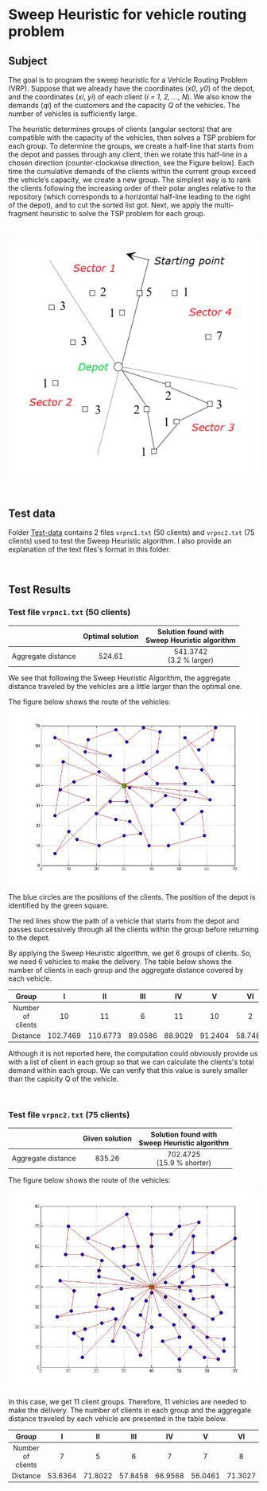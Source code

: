 # Sweep Heuristic for vehicle routing problem

## Subject
The goal is to program the sweep heuristic for a Vehicle Routing Problem (VRP). 
Suppose that we already have the coordinates (_x0_, _y0_) of the depot, and the coordinates (_xi_, _yi_) of each client (_i = 1, 2, ..., N_). We also know the demands (_qi_) of the customers and the capacity _Q_ of the vehicles. The number of vehicles is sufficiently large. 

The heuristic determines groups of clients (angular sectors) that are compatible with the capacity of the vehicles, then solves a TSP problem for each group. To determine the groups, we create a half-line that starts from the depot and passes through any client, then we rotate this half-line in a chosen direction (counter-clockwise direction, see the Figure below). Each time the cumulative demands of the clients within the current group exceed the vehicle’s capacity, we create a new group. The simplest way is to rank the clients following the increasing order of their polar angles relative to the repository (which corresponds to a horizontal half-line leading to the right of the depot), and to cut the sorted list got. Next, we apply the multi-fragment heuristic to solve the TSP problem for each group.

<br>

![](/Sweep-Heuristic_Illustration.png)

<br>

## Test data
Folder [Test-data](/Test-data/) contains 2 files `vrpnc1.txt` (50 clients) and `vrpnc2.txt` (75 clients) used to test the Sweep Heuristic algorithm. I also provide an explanation of the text files's format in this folder.

<br>

## Test Results

### Test file `vrpnc1.txt` (50 clients)



|   | Optimal solution | Solution found with <br /> Sweep Heuristic algorithm|
|:---:|:---:|:---:|
| Aggregate distance  | 524.61  |541.3742 <br /> (3.2 % larger)|

We see that following the Sweep Heuristic Algorithm, the aggregate distance traveled by the vehicles are a little larger than the optimal one.

The figure below shows the route of the vehicles:

![](/vrpnc1.jpg)

The blue circles are the positions of the clients. The position of the depot is identified by the green square. 

The red lines show the path of a vehicle that starts from the depot and passes successively through all the clients within the group before returning to the depot.

By applying the Sweep Heuristic algorithm, we get 6 groups of clients. So, we need 6 vehicles to make the delivery. The table below shows the number of clients in each group and the aggregate distance covered by each vehicle.

|Group| I | II | III | IV | V | VI |
|:---:|:---:|:---:|:---:|:---:|:---:|:---:|
| Number of clients  | 10  | 11 | 6 | 11 | 10 | 2 |
| Distance  | 102.7469|110.6773|89.0586|88.9029|91.2404|58.7481|

Although it is not reported here, the computation could obviously provide us with a list of client in each group so that we can calculate the clients's total demand within each group. We can verify that this value is surely smaller than the capicity Q of the vehicle.

<br>

### Test file `vrpnc2.txt` (75 clients)

|   | Given solution| Solution found with <br /> Sweep Heuristic algorithm|
|:---:|:---:|:---:|
| Aggregate distance  | 835.26  |702.4725 <br /> (15.9 % shorter)

The figure below shows the route of the vehicles:

![](/vrpnc2.jpg)

In this case, we get 11 client groups. Therefore, 11 vehicles are needed to make the delivery. The number of clients in each group and the aggregate distance traveled by each vehicle are presented in the table below.

|Group| I | II | III | IV | V | VI | VII | VIII | IX | X | XI |
|:---:|:---:|:---:|:---:|:---:|:---:|:---:|:---:|:---:|:---:|:---:|:---:|
| Number of clients  | 7 | 5 | 6 | 7 | 7 | 8 | 8 | 7 | 8 | 7 | 5 |
| Distance  |53.6364| 71.8022| 57.8458| 66.9568| 56.0461| 71.3027| 74.1698| 63.8445| 75.3476| 59.2166| 52.3067|